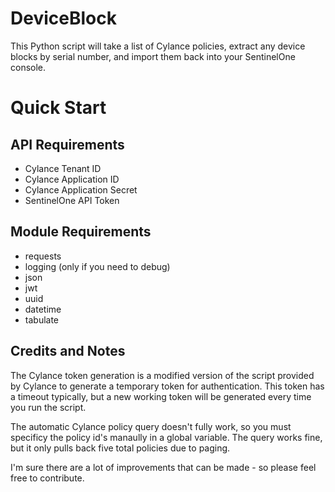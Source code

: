 # DeviceBlock
This Python script will take a list of Cylance policies, extract any device blocks by serial number, and import them back into your SentinelOne console.

# Quick Start
## API Requirements
- Cylance Tenant ID
- Cylance Application ID
- Cylance Application Secret
- SentinelOne API Token
## Module Requirements
- requests
- logging (only if you need to debug)
- json
- jwt
- uuid
- datetime
- tabulate
## Credits and Notes
The Cylance token generation is a modified version of the script provided by Cylance to generate a temporary token for authentication.  This token has a timeout typically, but a new working token will be generated every time you run the script. 

The automatic Cylance policy query doesn't fully work, so you must specificy the policy id's manaully in a global variable.  The query works fine, but it only pulls back five total policies due to paging. 

I'm sure there are a lot of improvements that can be made - so please feel free to contribute. 
